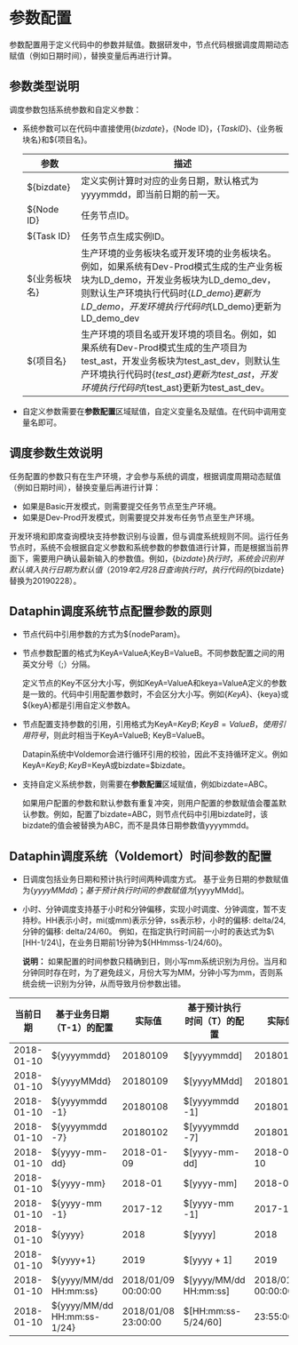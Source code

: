 # 参数配置

参数配置用于定义代码中的参数并赋值。数据研发中，节点代码根据调度周期动态赋值（例如日期时间），替换变量后再进行计算。

## 参数类型说明

调度参数包括系统参数和自定义参数：

-   系统参数可以在代码中直接使用$\{bizdate\}，$\{Node ID\}，$\{Task ID\}、$\{业务板块名\}和$\{项目名\}。

    |参数|描述|
    |--|--|
    |$\{bizdate\}|定义实例计算时对应的业务日期，默认格式为yyyymmdd，即当前日期的前一天。|
    |$\{Node ID\}|任务节点ID。|
    |$\{Task ID\}|任务节点生成实例ID。|
    |$\{业务板块名\}|生产环境的业务板块名或开发环境的业务板块名。例如，如果系统有Dev-Prod模式生成的生产业务板块为LD\_demo，开发业务板块为LD\_demo\_dev，则默认生产环境执行代码时$\{LD\_demo\}更新为LD\_demo，开发环境执行代码时$\{LD\_demo\}更新为LD\_demo\_dev |
    |$\{项目名\}|生产环境的项目名或开发环境的项目名。例如，如果系统有Dev-Prod模式生成的生产项目为test\_ast，开发业务板块为test\_ast\_dev，则默认生产环境执行代码时$\{test\_ast\}更新为test\_ast，开发环境执行代码时$\{test\_ast\}更新为test\_ast\_dev。 |

-   自定义参数需要在**参数配置**区域赋值，自定义变量名及赋值。在代码中调用变量名即可。

## 调度参数生效说明

任务配置的参数只有在生产环境，才会参与系统的调度，根据调度周期动态赋值（例如日期时间），替换变量后再进行计算：

-   如果是Basic开发模式，则需要提交任务节点至生产环境。
-   如果是Dev-Prod开发模式，则需要提交并发布任务节点至生产环境。

开发环境和即席查询模块支持参数识别与设置，但与调度系统规则不同。运行任务节点时，系统不会根据自定义参数和系统参数的参数值进行计算，而是根据当前界面下，需要用户确认最新输入的参数值。例如，$\{bizdate\}执行时，系统会识别并默认填入执行日期为默认值（2019年2月28日查询执行时，执行代码的$\{bizdate\}替换为20190228）。

## Dataphin调度系统节点配置参数的原则

-   节点代码中引用参数的方式为$\{nodeParam\}。
-   节点参数配置的格式为KeyA=ValueA;KeyB=ValueB。不同参数配置之间的用英文分号（;）分隔。

    定义节点的Key不区分大小写，例如KeyA=ValueA和keya=ValueA定义的参数是一致的。代码中引用配置参数时，不会区分大小写。例如$\{KeyA\}、$\{keya\}或$\{keyA\}都是引用自定义参数A。

-   节点配置支持参数的引用，引用格式为KeyA=$KeyB; KeyB=ValueB，使用引用符号$，则此时相当于KeyA=ValueB; KeyB=ValueB。

    Datapin系统中Voldemor会进行循环引用的校验，因此不支持循环定义。例如KeyA=$KeyB; KeyB=$KeyA或bizdate=$bizdate。

-   支持自定义系统参数，则需要在**参数配置**区域赋值，例如bizdate=ABC。

    如果用户配置的参数和默认参数有重复冲突，则用户配置的参数赋值会覆盖默认参数。例如，配置了bizdate=ABC，则节点代码中引用bizdate时，该bizdate的值会被替换为ABC，而不是具体日期参数值yyyymmdd。


## Dataphin调度系统（Voldemort）时间参数的配置

-   日调度包括业务日期和预计执行时间两种调度方式。 基于业务日期的参数赋值为$\{yyyyMMdd\}；基于预计执行时间的参数赋值为$\[yyyyMMdd\]。
-   小时、分钟调度支持基于小时和分钟偏移，实现小时调度、分钟调度，暂不支持秒。HH表示小时，mi\(或mm\)表示分钟，ss表示秒，小时的偏移: delta/24, 分钟的偏移: delta/24/60。 例如，在指定执行时间前一小时的表达式为$\[HH-1/24\]，在业务日期前1分钟为$\{HHmmss-1/24/60\}。

    **说明：** 如果配置的时间参数只精确到日，则小写mm系统识别为月份。当月和分钟同时存在时，为了避免歧义，月份大写为MM，分钟小写为mm，否则系统会统一识别为分钟，从而导致月份参数出错。


|当前日期|基于业务日期（T-1）的配置|实际值|基于预计执行时间（T）的配置|实际值|
|----|--------------|---|--------------|---|
|2018-01-10|$\{yyyymmdd\}|20180109|$\[yyyymmdd\]|20180110|
|2018-01-10|$\{yyyyMMdd\}|20180109|$\[yyyyMMdd\]|20180110|
|2018-01-10|$\{yyyymmdd -1\}|20180108|$\[yyyymmdd -1\]|20180109|
|2018-01-10|$\{yyyymmdd -7\}|20180102|$\[yyyymmdd -7\]|20180103|
|2018-01-10|$\{yyyy-mm-dd\}|2018-01-09|$\[yyyy-mm-dd\]|2018-01-10|
|2018-01-10|$\{yyyy-mm\}|2018-01|$\[yyyy-mm\]|2018-01|
|2018-01-10|$\{yyyy-mm -1\}|2017-12|$\[yyyy-mm -1\]|2017-12|
|2018-01-10|$\{yyyy\}|2018|$\[yyyy\]|2018|
|2018-01-10|$\{yyyy+1\}|2019|$\[yyyy + 1\]|2019|
|2018-01-10|$\{yyyy/MM/dd HH:mm:ss\}|2018/01/09 00:00:00|$\[yyyy/MM/dd HH:mm:ss\]|2018/01/10 00:00:00|
|2018-01-10|$\{yyyy/MM/dd HH:mm:ss-1/24\}|2018/01/08 23:00:00|$\[HH:mm:ss-5/24/60\]|23:55:00|

